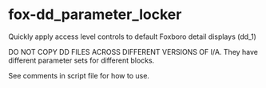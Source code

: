 # fox-dd_parameter_locker
Quickly apply access level controls to default Foxboro detail displays (dd_1) 

DO NOT COPY DD FILES ACROSS DIFFERENT VERSIONS OF I/A.
They have different parameter sets for different blocks. 
 
See comments in script file for how to use. 
